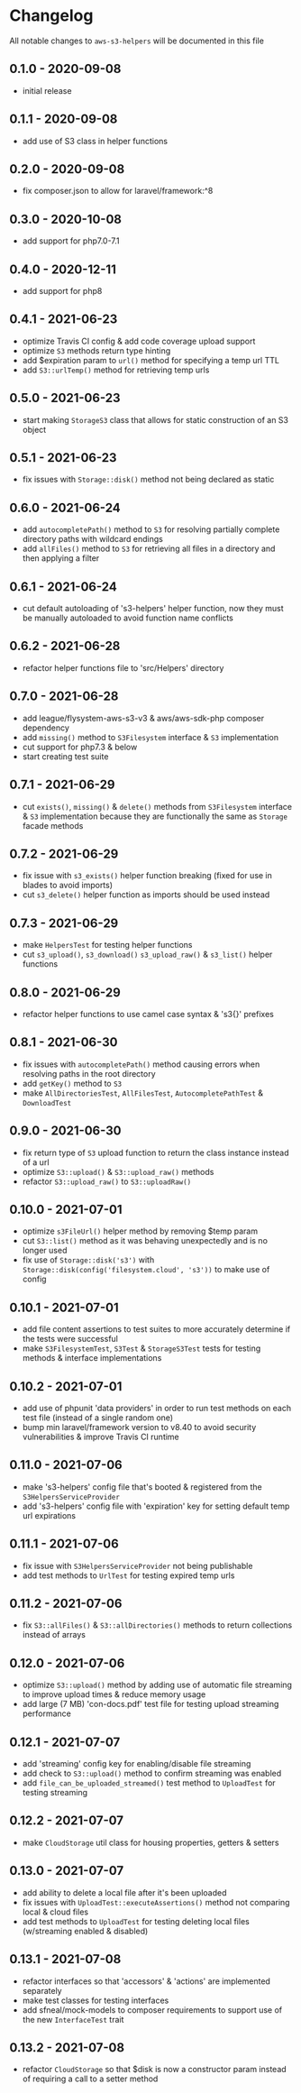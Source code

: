 # Changelog

All notable changes to `aws-s3-helpers` will be documented in this file

## 0.1.0 - 2020-09-08
- initial release


## 0.1.1 - 2020-09-08
- add use of S3 class in helper functions


## 0.2.0 - 2020-09-08
- fix composer.json to allow for laravel/framework:^8


## 0.3.0 - 2020-10-08
- add support for php7.0-7.1


## 0.4.0 - 2020-12-11
- add support for php8


## 0.4.1 - 2021-06-23
- optimize Travis CI config & add code coverage upload support
- optimize `S3` methods return type hinting
- add $expiration param to `url()` method for specifying a temp url TTL
- add `S3::urlTemp()` method for retrieving temp urls


## 0.5.0 - 2021-06-23
- start making `StorageS3` class that allows for static construction of an S3 object


## 0.5.1 - 2021-06-23
- fix issues with `Storage::disk()` method not being declared as static


## 0.6.0 - 2021-06-24
- add `autocompletePath()` method to `S3` for resolving partially complete directory paths with wildcard endings
- add `allFiles()` method to `S3` for retrieving all files in a directory and then applying a filter


## 0.6.1 - 2021-06-24
- cut default autoloading of 's3-helpers' helper function, now they must be manually autoloaded to avoid function name conflicts


## 0.6.2 - 2021-06-28
- refactor helper functions file to 'src/Helpers' directory


## 0.7.0 - 2021-06-28
- add league/flysystem-aws-s3-v3 & aws/aws-sdk-php composer dependency
- add `missing()` method to `S3Filesystem` interface & `S3` implementation
- cut support for php7.3 & below
- start creating test suite


## 0.7.1 - 2021-06-29
- cut `exists()`, `missing()` & `delete()` methods from `S3Filesystem` interface & `S3` implementation because they are functionally the same as `Storage` facade methods


## 0.7.2 - 2021-06-29
- fix issue with `s3_exists()` helper function breaking (fixed for use in blades to avoid imports)
- cut `s3_delete()` helper function as imports should be used instead


## 0.7.3 - 2021-06-29
- make `HelpersTest` for testing helper functions
- cut `s3_upload()`, `s3_download()` `s3_upload_raw()` & `s3_list()` helper functions


## 0.8.0 - 2021-06-29
- refactor helper functions to use camel case syntax & 's3{}' prefixes


## 0.8.1 - 2021-06-30
- fix issues with `autocompletePath()` method causing errors when resolving paths in the root directory
- add `getKey()` method to `S3`
- make `AllDirectoriesTest`, `AllFilesTest`, `AutocompletePathTest` & `DownloadTest`


## 0.9.0 - 2021-06-30
- fix return type of `S3` upload function to return the class instance instead of a url
- optimize `S3::upload()` & `S3::upload_raw()` methods
- refactor `S3::upload_raw()` to `S3::uploadRaw()`


## 0.10.0 - 2021-07-01
- optimize `s3FileUrl()` helper method by removing $temp param
- cut `S3::list()` method as it was behaving unexpectedly and is no longer used
- fix use of `Storage::disk('s3')` with `Storage::disk(config('filesystem.cloud', 's3'))` to make use of config


## 0.10.1 - 2021-07-01
- add file content assertions to test suites to more accurately determine if the tests were successful
- make `S3FilesystemTest`, `S3Test` & `StorageS3Test` tests for testing methods & interface implementations


## 0.10.2 - 2021-07-01
- add use of phpunit 'data providers' in order to run test methods on each test file (instead of a single random one)
- bump min laravel/framework version to v8.40 to avoid security vulnerabilities & improve Travis CI runtime


## 0.11.0 - 2021-07-06
- make 's3-helpers' config file that's booted & registered from the `S3HelpersServiceProvider`
- add 's3-helpers' config file with 'expiration' key for setting default temp url expirations


## 0.11.1 - 2021-07-06
- fix issue with `S3HelpersServiceProvider` not being publishable
- add test methods to `UrlTest` for testing expired temp urls


## 0.11.2 - 2021-07-06
- fix `S3::allFiles()` & `S3::allDirectories()` methods to return collections instead of arrays


## 0.12.0 - 2021-07-06
- optimize `S3::upload()` method by adding use of automatic file streaming to improve upload times & reduce memory usage
- add large (7 MB) 'con-docs.pdf' test file for testing upload streaming performance


## 0.12.1 - 2021-07-07
- add 'streaming' config key for enabling/disable file streaming
- add check to `S3::upload()` method to confirm streaming was enabled
- add `file_can_be_uploaded_streamed()` test method to `UploadTest` for testing streaming


## 0.12.2 - 2021-07-07
- make `CloudStorage` util class for housing properties, getters & setters


## 0.13.0 - 2021-07-07
- add ability to delete a local file after it's been uploaded
- fix issues with `UploadTest::executeAssertions()` method not comparing local & cloud files
- add test methods to `UploadTest` for testing deleting local files (w/streaming enabled & disabled)


## 0.13.1 - 2021-07-08
- refactor interfaces so that 'accessors' & 'actions' are implemented separately
- make test classes for testing interfaces
- add sfneal/mock-models to composer requirements to support use of the new `InterfaceTest` trait


## 0.13.2 - 2021-07-08
- refactor `CloudStorage` so that $disk is now a constructor param instead of requiring a call to a setter method
